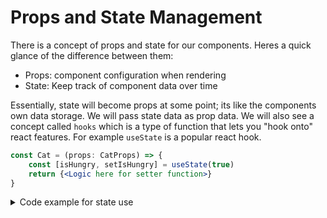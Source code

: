# Props and State Management

There is a concept of props and state for our components. Heres a quick glance of the difference between them:
<ul>
    <li>Props: component configuration when rendering</li>
    <li>State: Keep track of component data over time</li>
</ul>

Essentially, state will become props at some point; its like the components own data storage. We will pass state data as prop data. We will also see a concept called ```hooks``` which is a type of function that lets you "hook onto" react features. For example ```useState``` is a popular react hook.

```jsx
const Cat = (props: CatProps) => {
    const [isHungry, setIsHungry] = useState(true)
    return {<Logic here for setter function>}
}
```

<details>
<summary>Code example for state use</summary>

~~~jsx
import React, { useState } from 'react'
import SongDetails from './SongDetails'

const MusicPlayer = () => {

    const [currentSong, setCurrentSong] = useState({
        title: 'Cumberland Blues',
        artist: 'Grateful Dead',
        isPlaying: false,
    })

    const togglePlayPause = () => {
        setCurrentSong((prevSong) => ({
            ...prevSong,
            isPlaying: !prevSong.isPlaying,
        }))
    }

    
    return (
        <div>
            <h1>Music Player</h1>
            <button onClick={togglePlayPause}>
                {currentSong.isPlaying ? 'Pause' : 'Play'}
            </button>
            <SongDetails song={currentSong}/>
        </div>
    )
}

export default MusicPlayer
~~~


Child wComponent for Music Player
~~~jsx
import React from 'react'

const SongDetails = ({ song }) => {
    return (
        <div>
            <h2>Now Playing</h2>
            <p>Title: {song.title}</p>
            <p>Artist: {song.artist}</p>
            <p> {song.isPlaying ? 'Playing' : 'Paused'}</p>
        </div>
    )
}

export default SongDetails
~~~
</details>

